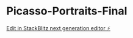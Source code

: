 # Picasso-Portraits-Final

[Edit in StackBlitz next generation editor ⚡️](https://stackblitz.com/~/github.com/Telshazz/Picasso-Portraits-Final)